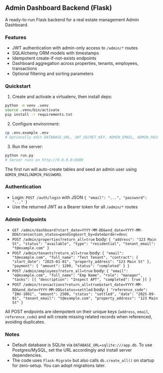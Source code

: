 ## Admin Dashboard Backend (Flask)

A ready-to-run Flask backend for a real estate management Admin Dashboard.

### Features
- JWT authentication with admin-only access to `/admin/*` routes
- SQLAlchemy ORM models with timestamps
- Idempotent create-if-not-exists endpoints
- Dashboard aggregation across properties, tenants, employees, transactions
- Optional filtering and sorting parameters

### Quickstart
1. Create and activate a virtualenv, then install deps:
```bash
python -m venv .venv
source .venv/bin/activate
pip install -r requirements.txt
```

2. Configure environment:
```bash
cp .env.example .env
# Optionally edit DATABASE_URL, JWT_SECRET_KEY, ADMIN_EMAIL, ADMIN_PASSWORD
```

3. Run the server:
```bash
python run.py
# Server runs on http://0.0.0.0:8000
```

The first run will auto-create tables and seed an admin user using `ADMIN_EMAIL`/`ADMIN_PASSWORD`.

### Authentication
- Login: `POST /auth/login` with JSON `{ "email": "...", "password": "..." }`
- Use the returned JWT as a Bearer token for all `/admin/*` routes

### Admin Endpoints
- `GET /admin/dashboard?start_date=YYYY-MM-DD&end_date=YYYY-MM-DD&transaction_status=pending&sort_by=date&order=desc`
- `POST /admin/properties?return_all=true` body: `{ "address": "123 Main St", "status": "available", "type": "residential", "tenant_email": "t@example.com" }`
- `POST /admin/tenants?return_all=true` body: `{ "email": "t@example.com", "full_name": "Test Tenant", "contract": { "start_date": "2025-01-01", "property_address": "123 Main St" }, "payment": { "amount": 1200, "status": "completed" } }`
- `POST /admin/employees?return_all=true` body: `{ "email": "e@example.com", "full_name": "Emp Name", "role": "manager", "tasks": [{ "description": "Inspect APT", "completed": true }] }`
- `POST /admin/transactions?return_all=true&start_date=YYYY-MM-DD&end_date=YYYY-MM-DD&status=settled` body: `{ "reference_code": "INV-1001", "amount": 2500, "status": "settled", "date": "2025-09-01", "tenant_email": "t@example.com", "property_address": "123 Main St" }`

All POST endpoints are idempotent on their unique keys (`address`, `email`, `reference_code`) and will create missing related records when referenced, avoiding duplicates.

### Notes
- Default database is SQLite via `DATABASE_URL=sqlite:///app.db`. To use Postgres/MySQL, set the URL accordingly and install server dependencies.
- The code uses `Flask-Migrate` but also calls `db.create_all()` on startup for zero-setup. You can adopt migrations later.